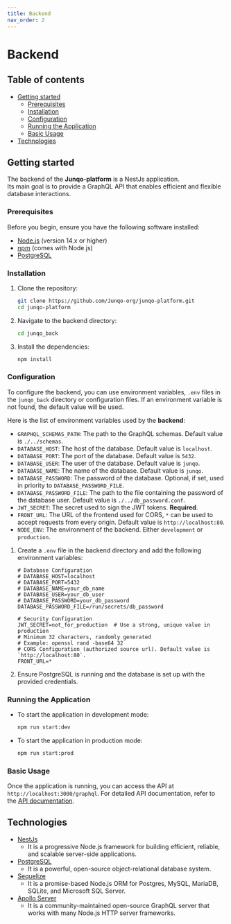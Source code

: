 ```yaml
---
title: Backend
nav_order: 2
---
```


<!-- omit in toc -->
# Backend

<!-- omit in toc -->
## Table of contents

- [Getting started](#getting-started)
  - [Prerequisites](#prerequisites)
  - [Installation](#installation)
  - [Configuration](#configuration)
  - [Running the Application](#running-the-application)
  - [Basic Usage](#basic-usage)
- [Technologies](#technologies)

## Getting started

The backend of the **Junqo-platform** is a NestJs application.  
Its main goal is to provide a GraphQL API that enables efficient and flexible database interactions.

### Prerequisites

Before you begin, ensure you have the following software installed:

- [Node.js](https://nodejs.org/) (version 14.x or higher)
- [npm](https://www.npmjs.com/) (comes with Node.js)
- [PostgreSQL](https://www.postgresql.org/)

### Installation

1. Clone the repository:

    ```bash
    git clone https://github.com/Junqo-org/junqo-platform.git
    cd junqo-platform
    ```

2. Navigate to the backend directory:

    ```bash
    cd junqo_back
    ```

3. Install the dependencies:

    ```bash
    npm install
    ```

### Configuration

To configure the backend, you can use environment variables, `.env` files in the `junqo_back` directory or configuration files.
If an environment variable is not found, the default value will be used.

Here is the list of environment variables used by the **backend**:

- `GRAPHQL_SCHEMAS_PATH`: The path to the GraphQL schemas. Default value is `./../schemas`.
- `DATABASE_HOST`: The host of the database. Default value is `localhost`.
- `DATABASE_PORT`: The port of the database. Default value is `5432`.
- `DATABASE_USER`: The user of the database. Default value is `junqo`.
- `DATABASE_NAME`: The name of the database. Default value is `junqo`.
- `DATABASE_PASSWORD`: The password of the database. Optional, if set, used in priority to `DATABASE_PASSWORD_FILE`.
- `DATABASE_PASSWORD_FILE`: The path to the file containing the password of the database user. Default value is `./../db_password.conf`.
- `JWT_SECRET`: The secret used to sign the JWT tokens. **Required**.
- `FRONT_URL`: The URL of the frontend used for CORS, `*` can be used to accept requests from every origin. Default value is `http://localhost:80`.
- `NODE_ENV`: The environment of the backend. Either `development` or `production`.

1. Create a `.env` file in the backend directory and add the following environment variables:

    ```env
    # Database Configuration
    # DATABASE_HOST=localhost
    # DATABASE_PORT=5432
    # DATABASE_NAME=your_db_name
    # DATABASE_USER=your_db_user
    # DATABASE_PASSWORD=your_db_password
    DATABASE_PASSWORD_FILE=/run/secrets/db_password

    # Security Configuration
    JWT_SECRET=not_for_production  # Use a strong, unique value in production
    # Minimum 32 characters, randomly generated
    # Example: openssl rand -base64 32
    # CORS Configuration (authorized source url). Default value is `http://localhost:80`.
    FRONT_URL=*
    ```

2. Ensure PostgreSQL is running and the database is set up with the provided credentials.

### Running the Application

- To start the application in development mode:

  ```bash
  npm run start:dev
  ```

- To start the application in production mode:

  ```bash
  npm run start:prod
  ```

### Basic Usage

Once the application is running, you can access the API at `http://localhost:3000/graphql`. For detailed API documentation, refer to the [API documentation](http://doc.junqo.fr/api/introduction).

## Technologies

- [NestJs](https://nestjs.com/)
  - It is a progressive Node.js framework for building efficient, reliable, and scalable server-side applications.
- [PostgreSQL](https://www.postgresql.org/)
  - It is a powerful, open-source object-relational database system.
- [Sequelize](https://sequelize.org/)
  - It is a promise-based Node.js ORM for Postgres, MySQL, MariaDB, SQLite, and Microsoft SQL Server.
- [Apollo Server](https://www.apollographql.com/docs/apollo-server/)
  - It is a community-maintained open-source GraphQL server that works with many Node.js HTTP server frameworks.
